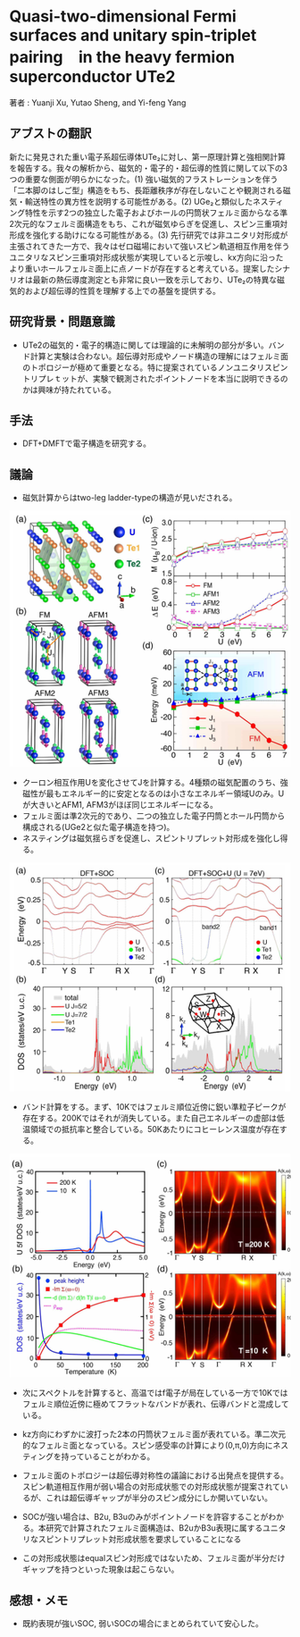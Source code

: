 # Quasi-two-dimensional Fermi surfaces and unitary spin-triplet pairing　in the heavy fermion superconductor UTe2

著者 : Yuanji Xu, Yutao Sheng, and Yi-feng Yang

## アブストの翻訳
新たに発見された重い電子系超伝導体UTe₂に対し、第一原理計算と強相関計算を報告する。我々の解析から、磁気的・電子的・超伝導的性質に関して以下の3つの重要な側面が明らかになった。(1) 強い磁気的フラストレーションを伴う「二本脚のはしご型」構造をもち、長距離秩序が存在しないことや観測される磁気・輸送特性の異方性を説明する可能性がある。(2) UGe₂と類似したネスティング特性を示す2つの独立した電子およびホールの円筒状フェルミ面からなる準2次元的なフェルミ面構造をもち、これが磁気ゆらぎを促進し、スピン三重項対形成を強化する助けになる可能性がある。(3) 先行研究では非ユニタリ対形成が主張されてきた一方で、我々はゼロ磁場において強いスピン軌道相互作用を伴うユニタリなスピン三重項対形成状態が実現していると示唆し、kx方向に沿ったより重いホールフェルミ面上に点ノードが存在すると考えている。提案したシナリオは最新の熱伝導度測定とも非常に良い一致を示しており、UTe₂の特異な磁気的および超伝導的性質を理解する上での基盤を提供する。

## 研究背景・問題意識
- UTe2の磁気的・電子的構造に関しては理論的に未解明の部分が多い。バンド計算と実験は合わない。超伝導対形成やノード構造の理解にはフェルミ面のトポロジーが極めて重要となる。特に提案されているノンユニタリスピントリプレｔットが、実験で観測されたポイントノードを本当に説明できるのかは興味が持たれている。

## 手法
- DFT+DMFTで電子構造を研究する。

## 議論
- 磁気計算からはtwo-leg ladder-typeの構造が見いだされる。

![alt text](image.png)

- クーロン相互作用Uを変化させてJを計算する。4種類の磁気配置のうち、強磁性が最もエネルギー的に安定となるのは小さなエネルギー領域Uのみ。Uが大きいとAFM1, AFM3がほぼ同じエネルギーになる。 
- フェルミ面は準2次元的であり、二つの独立した電子円筒とホール円筒から構成される(UGe2と似た電子構造を持つ)。
- ネスティングは磁気揺らぎを促進し、スピントリプレット対形成を強化し得る。

![alt text](image-1.png)

- バンド計算をする。まず、10Kではフェルミ順位近傍に鋭い準粒子ピークが存在する。200Kではそれが消失している。また自己エネルギーの虚部は低温領域での抵抗率と整合している。50Kあたりにコヒーレンス温度が存在する。

![alt text](image-2.png)

- 次にスペクトルを計算すると、高温ではf電子が局在している一方で10Kではフェルミ順位近傍に極めてフラットなバンドが表れ、伝導バンドと混成している。

- kz方向にわずかに波打った2本の円筒状フェルミ面が表れている。準二次元的なフェルミ面となっている。スピン感受率の計算により(0,π,0)方向にネスティングを持っていることがわかる。

- フェルミ面のトポロジーは超伝導対称性の議論における出発点を提供する。スピン軌道相互作用が弱い場合の対形成状態での対形成状態が提案されているが、これは超伝導ギャップが半分のスピン成分にしか開いていない。

- SOCが強い場合は、B2u, B3uのみがポイントノードを許容することがわかる。本研究で計算されたフェルミ面構造は、B2uかB3u表現に属するユニタリなスピントリプレット対形成状態を要求していることになる

- この対形成状態はequalスピン対形成ではないため、フェルミ面が半分だけギャップを持つといった現象は起こらない。


## 感想・メモ
- 既約表現が強いSOC, 弱いSOCの場合にまとめられていて安心した。

